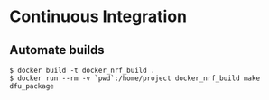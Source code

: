 # Continuous Integration

## Automate builds

```
$ docker build -t docker_nrf_build .
$ docker run --rm -v `pwd`:/home/project docker_nrf_build make dfu_package
```